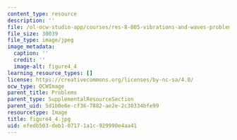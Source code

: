 ```yaml
---
content_type: resource
description: ''
file: /ol-ocw-studio-app/courses/res-8-005-vibrations-and-waves-problem-solving-fall-2012/efedb503deb107171a1c929990e4aa41_figure4_4.jpg
file_size: 30039
file_type: image/jpeg
image_metadata:
  caption: ''
  credit: ''
  image-alt: figure4_4
learning_resource_types: []
license: https://creativecommons.org/licenses/by-nc-sa/4.0/
ocw_type: OCWImage
parent_title: Problems
parent_type: SupplementalResourceSection
parent_uid: 5d1b0e6e-cf36-7882-ae2e-2c30334bfe99
resourcetype: Image
title: figure4_4.jpg
uid: efedb503-deb1-0717-1a1c-929990e4aa41
---
```

